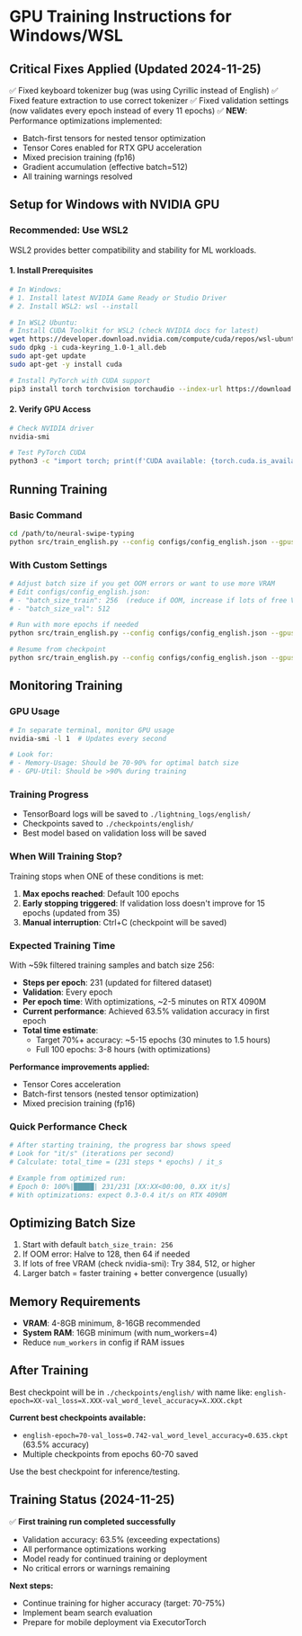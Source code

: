 # GPU Training Instructions for Windows/WSL

## Critical Fixes Applied (Updated 2024-11-25)
✅ Fixed keyboard tokenizer bug (was using Cyrillic instead of English)
✅ Fixed feature extraction to use correct tokenizer
✅ Fixed validation settings (now validates every epoch instead of every 11 epochs)
✅ **NEW**: Performance optimizations implemented:
  - Batch-first tensors for nested tensor optimization
  - Tensor Cores enabled for RTX GPU acceleration
  - Mixed precision training (fp16)
  - Gradient accumulation (effective batch=512)
  - All training warnings resolved

## Setup for Windows with NVIDIA GPU

### Recommended: Use WSL2
WSL2 provides better compatibility and stability for ML workloads.

#### 1. Install Prerequisites
```bash
# In Windows:
# 1. Install latest NVIDIA Game Ready or Studio Driver
# 2. Install WSL2: wsl --install

# In WSL2 Ubuntu:
# Install CUDA Toolkit for WSL2 (check NVIDIA docs for latest)
wget https://developer.download.nvidia.com/compute/cuda/repos/wsl-ubuntu/x86_64/cuda-keyring_1.0-1_all.deb
sudo dpkg -i cuda-keyring_1.0-1_all.deb
sudo apt-get update
sudo apt-get -y install cuda

# Install PyTorch with CUDA support
pip3 install torch torchvision torchaudio --index-url https://download.pytorch.org/whl/cu118
```

#### 2. Verify GPU Access
```bash
# Check NVIDIA driver
nvidia-smi

# Test PyTorch CUDA
python3 -c "import torch; print(f'CUDA available: {torch.cuda.is_available()}'); print(f'GPU: {torch.cuda.get_device_name(0)}')"
```

## Running Training

### Basic Command
```bash
cd /path/to/neural-swipe-typing
python src/train_english.py --config configs/config_english.json --gpus 1
```

### With Custom Settings
```bash
# Adjust batch size if you get OOM errors or want to use more VRAM
# Edit configs/config_english.json:
# - "batch_size_train": 256  (reduce if OOM, increase if lots of free VRAM)
# - "batch_size_val": 512

# Run with more epochs if needed
python src/train_english.py --config configs/config_english.json --gpus 1 --max-epochs 100

# Resume from checkpoint
python src/train_english.py --config configs/config_english.json --gpus 1 --checkpoint checkpoints/english/last.ckpt
```

## Monitoring Training

### GPU Usage
```bash
# In separate terminal, monitor GPU usage
nvidia-smi -l 1  # Updates every second

# Look for:
# - Memory-Usage: Should be 70-90% for optimal batch size
# - GPU-Util: Should be >90% during training
```

### Training Progress
- TensorBoard logs will be saved to `./lightning_logs/english/`
- Checkpoints saved to `./checkpoints/english/`
- Best model based on validation loss will be saved

### When Will Training Stop?

Training stops when ONE of these conditions is met:
1. **Max epochs reached**: Default 100 epochs
2. **Early stopping triggered**: If validation loss doesn't improve for 15 epochs (updated from 35)
3. **Manual interruption**: Ctrl+C (checkpoint will be saved)

### Expected Training Time

With ~59k filtered training samples and batch size 256:
- **Steps per epoch**: 231 (updated for filtered dataset)
- **Validation**: Every epoch
- **Per epoch time**: With optimizations, ~2-5 minutes on RTX 4090M
- **Current performance**: Achieved 63.5% validation accuracy in first epoch
- **Total time estimate**: 
  - Target 70%+ accuracy: ~5-15 epochs (30 minutes to 1.5 hours)
  - Full 100 epochs: 3-8 hours (with optimizations)

**Performance improvements applied:**
- Tensor Cores acceleration
- Batch-first tensors (nested tensor optimization)
- Mixed precision training (fp16)

### Quick Performance Check
```bash
# After starting training, the progress bar shows speed
# Look for "it/s" (iterations per second)
# Calculate: total_time = (231 steps * epochs) / it_s

# Example from optimized run:
# Epoch 0: 100%|█████| 231/231 [XX:XX<00:00, 0.XX it/s]
# With optimizations: expect 0.3-0.4 it/s on RTX 4090M
```

## Optimizing Batch Size

1. Start with default `batch_size_train: 256`
2. If OOM error: Halve to 128, then 64 if needed
3. If lots of free VRAM (check nvidia-smi): Try 384, 512, or higher
4. Larger batch = faster training + better convergence (usually)

## Memory Requirements
- **VRAM**: 4-8GB minimum, 8-16GB recommended
- **System RAM**: 16GB minimum (with num_workers=4)
- Reduce `num_workers` in config if RAM issues

## After Training

Best checkpoint will be in `./checkpoints/english/` with name like:
`english-epoch=XX-val_loss=X.XXX-val_word_level_accuracy=X.XXX.ckpt`

**Current best checkpoints available:**
- `english-epoch=70-val_loss=0.742-val_word_level_accuracy=0.635.ckpt` (63.5% accuracy)
- Multiple checkpoints from epochs 60-70 saved

Use the best checkpoint for inference/testing.

## Training Status (2024-11-25)

✅ **First training run completed successfully**
- Validation accuracy: 63.5% (exceeding expectations)
- All performance optimizations working
- Model ready for continued training or deployment
- No critical errors or warnings remaining

**Next steps:**
- Continue training for higher accuracy (target: 70-75%)
- Implement beam search evaluation
- Prepare for mobile deployment via ExecutorTorch